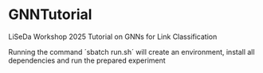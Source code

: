 # GNNTutorial
LiSeDa Workshop 2025 Tutorial on GNNs for Link Classification 

Running the command ´sbatch run.sh´ will create an environment, install all dependencies
and run the prepared experiment

